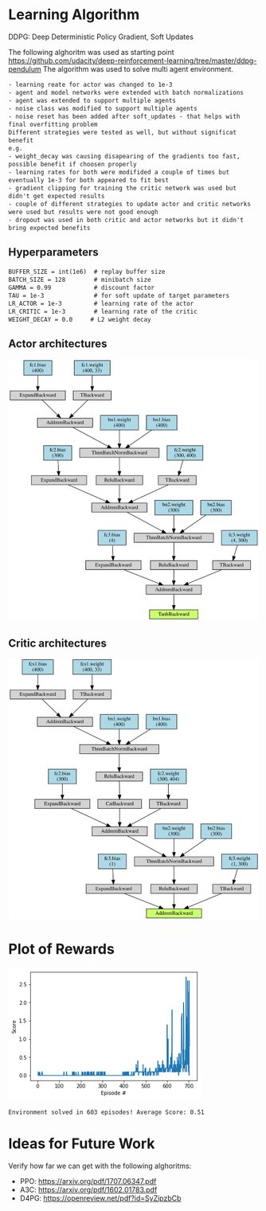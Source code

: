 
# Learning Algorithm

DDPG: Deep Deterministic Policy Gradient, Soft Updates

The following alghoritm was used as starting point
https://github.com/udacity/deep-reinforcement-learning/tree/master/ddpg-pendulum
The algorithm was used to solve multi agent environment. 
```
- learning reate for actor was changed to 1e-3
- agent and model networks were extended with batch normalizations 
- agent was extended to support multiple agents
- noise class was modified to support multiple agents
- noise reset has been added after soft_updates - that helps with final overfitting problem
Different strategies were tested as well, but without significat benefit
e.g. 
- weight_decay was causing disapearing of the gradients too fast, possible benefit if choosen properly
- learning rates for both were modifided a couple of times but eventually 1e-3 for both appeared to fit best
- gradient clipping for training the critic network was used but didn't get expected results
- couple of different strategies to update actor and critic networks were used but results were not good enough
- dropout was used in both critic and actor networks but it didn't bring expected benefits
```

## Hyperparameters
```
BUFFER_SIZE = int(1e6)  # replay buffer size
BATCH_SIZE = 128        # minibatch size
GAMMA = 0.99            # discount factor
TAU = 1e-3              # for soft update of target parameters
LR_ACTOR = 1e-3         # learning rate of the actor 
LR_CRITIC = 1e-3        # learning rate of the critic
WEIGHT_DECAY = 0.0     # L2 weight decay
```
## Actor architectures
![](actor.svg)
## Critic architectures
![](critic.svg)
# Plot of Rewards

![](plot.png)
```
Environment solved in 603 episodes!	Average Score: 0.51
```
# Ideas for Future Work
Verify how far we can get with the following alghoritms:
- PPO: https://arxiv.org/pdf/1707.06347.pdf
- A3C: https://arxiv.org/pdf/1602.01783.pdf
- D4PG: https://openreview.net/pdf?id=SyZipzbCb
